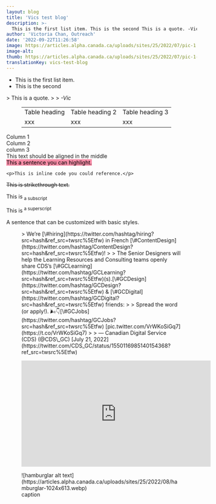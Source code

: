 ```yaml
---
layout: blog
title: 'Vics test blog'
description: >-
  This is the first list item. This is the second This is a quote. -Vic Table heading Table heading 2 Table heading 3 xxx xxx xxx Column 1 Column 2 column 3 This text should be aligned in the middle This a sentence you can highlight. &lt;p&gt;This is inline code you could reference.&lt;/p&gt; This is… [Read more<span class="wb-sl"> of Vics test blog</span>](https://articles.alpha.canada.ca/cds-snc/2022/09/22/vics-test-blog/)
author: 'Victoria Chan, Outreach'
date: '2022-09-22T11:26:58'
image: https://articles.alpha.canada.ca/uploads/sites/25/2022/07/pic-1.jpg
image-alt: 
thumb: https://articles.alpha.canada.ca/uploads/sites/25/2022/07/pic-1-150x150.jpg
translationKey: vics-test-blog
---
```

- This is the first list item.
- This is the second

<div class="wp-container-2 wp-block-columns"><div class="wp-container-1 wp-block-column">> This is a quote.
> 
> <cite>-Vic</cite>

</div></div>

<div class="wp-container-7 wp-block-group"><div class="wp-block-group__inner-container"><figure class="wp-block-table is-style-regular"><table><tbody><tr><td>Table heading</td><td>Table heading 2</td><td>Table heading 3</td></tr><tr><td>xxx</td><td>xxx</td><td>xxx</td></tr></tbody></table>

</figure><div class="wp-container-6 wp-block-columns"><div class="wp-container-3 wp-block-column">Column 1

</div><div class="wp-container-4 wp-block-column">Column 2

</div><div class="wp-container-5 wp-block-column">column 3

</div></div>This text should be aligned in the middle

</div></div><mark class="has-inline-color has-black-color" style="background-color:#f78da7">This a sentence you can highlight.</mark>

`<p>This is inline code you could reference.</p>`

<s>This is strikethrough text.</s>

This is <sub>a subscript</sub>

This is <sup>a superscript</sup>

A sentence that can be customized with basic styles.

<figure class="wp-block-embed is-type-rich is-provider-twitter wp-block-embed-twitter"><div class="wp-block-embed__wrapper">> We’re [\#hiring](https://twitter.com/hashtag/hiring?src=hash&ref_src=twsrc%5Etfw) in French [\#ContentDesign](https://twitter.com/hashtag/ContentDesign?src=hash&ref_src=twsrc%5Etfw)!  
>   
> The Senior Designers will help the Learning Resources and Consulting teams openly share CDS’s [\#GCLearning](https://twitter.com/hashtag/GCLearning?src=hash&ref_src=twsrc%5Etfw)(s).[\#GCDesign](https://twitter.com/hashtag/GCDesign?src=hash&ref_src=twsrc%5Etfw) &amp; [\#GCDigital](https://twitter.com/hashtag/GCDigital?src=hash&ref_src=twsrc%5Etfw) friends:   
>   
> Spread the word (or apply!). 🌬👇<https://t.co/jgPmYsbsgd>[\#GCJobs](https://twitter.com/hashtag/GCJobs?src=hash&ref_src=twsrc%5Etfw) [pic.twitter.com/VrWKoSiGq7](https://t.co/VrWKoSiGq7)
> 
> — Canadian Digital Service (CDS) (@CDS\_GC) [July 21, 2022](https://twitter.com/CDS_GC/status/1550116985140154368?ref_src=twsrc%5Etfw)

<script async="" charset="utf-8" src="https://platform.twitter.com/widgets.js"></script></div></figure><figure class="wp-block-embed is-type-video is-provider-youtube wp-block-embed-youtube wp-embed-aspect-16-9 wp-has-aspect-ratio"><div class="wp-block-embed__wrapper"><iframe allow="accelerometer; autoplay; clipboard-write; encrypted-media; gyroscope; picture-in-picture" allowfullscreen="" frameborder="0" height="281" loading="lazy" src="https://www.youtube.com/embed/TwlIVpuev1c?feature=oembed" title="GC Notify - Inviting team members" width="500"></iframe></div></figure><figure class="wp-block-image size-large is-resized">![hamburglar alt text](https://articles.alpha.canada.ca/uploads/sites/25/2022/08/hamburglar-1024x613.webp)<figcaption>caption</figcaption></figure>
